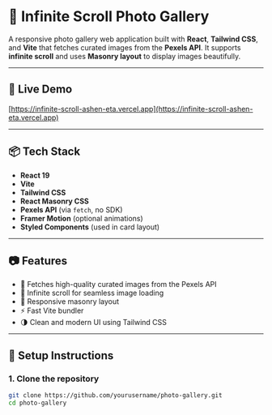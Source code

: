 # 📸 Infinite Scroll Photo Gallery

A responsive photo gallery web application built with **React**, **Tailwind CSS**, and **Vite** that fetches curated images from the **Pexels API**. It supports **infinite scroll** and uses **Masonry layout** to display images beautifully.

---

## 🚀 Live Demo

[https://infinite-scroll-ashen-eta.vercel.app](https://infinite-scroll-ashen-eta.vercel.app)

---

## 📦 Tech Stack

- **React 19**
- **Vite**
- **Tailwind CSS**
- **React Masonry CSS**
- **Pexels API** (via `fetch`, no SDK)
- **Framer Motion** (optional animations)
- **Styled Components** (used in card layout)

---

## 📷 Features

- 📸 Fetches high-quality curated images from the Pexels API
- 🔁 Infinite scroll for seamless image loading
- 🧱 Responsive masonry layout
- ⚡ Fast Vite bundler
- 🌗 Clean and modern UI using Tailwind CSS

---

## 🔑 Setup Instructions

### 1. Clone the repository

```bash
git clone https://github.com/yourusername/photo-gallery.git
cd photo-gallery
